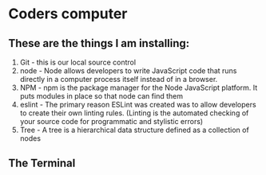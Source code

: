# Coders computer 

## These are the things I am installing:

1. Git - this is our local source control 
2. node - Node allows developers to write JavaScript code that runs directly in a computer process itself instead of in a browser.
3. NPM - npm is the package manager for the Node JavaScript platform. It puts modules in place so that node can find them
4. eslint -  The primary reason ESLint was created was to allow developers to create their own linting rules. (Linting is the automated checking of your source code for programmatic and stylistic errors)
5. Tree - A tree is a hierarchical data structure defined as a collection of nodes

## The Terminal


